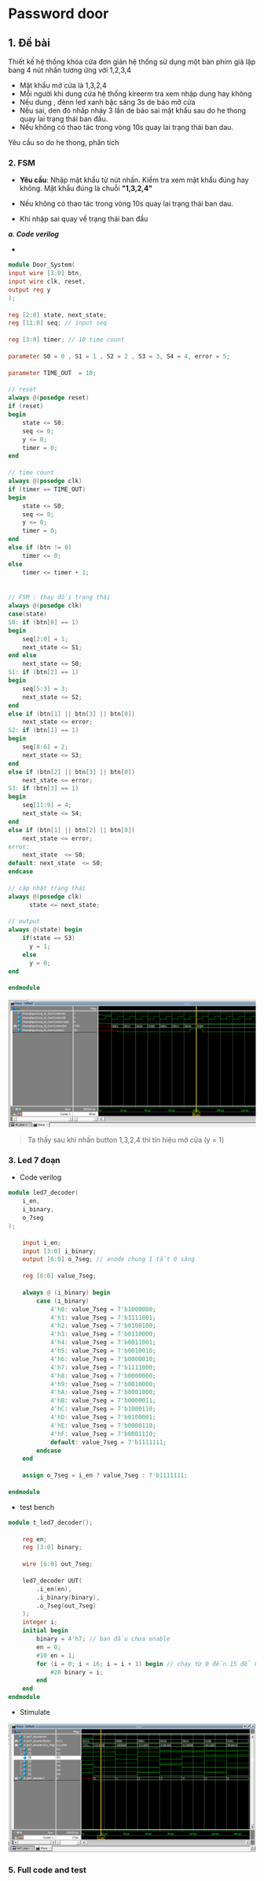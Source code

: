 # Password door

## 1. Đề bài 
Thiết kế hệ thống khóa cửa đơn giản hệ thống sử dụng một bàn phím giả lập bang 4 nút nhấn tương ứng với 1,2,3,4

- Mật khẩu mở cửa là 1,3,2,4
- Mỗi người khi dung cửa hệ thống kireerm tra xem nhập dung hay không 
- Nếu dung , đènn led xanh bậc sáng 3s de báo mở cửa
- Nếu sai, den đỏ nhấp nháy 3 lần de báo sai mật khẩu sau do he thong quay lai trạng thái ban đầu.
- Nếu không có thao tác trong vòng 10s quay lai trạng thái ban dau. 

Yêu cầu so do he thong, phân tích 

### 2. FSM 
- **Yêu cầu**: Nhập mật khẩu từ nút nhấn. Kiểm tra xem mật khẩu đúng hay không. Mật khẩu đúng là chuỗi **"1,3,2,4"**

- Nếu không có thao tác trong vòng 10s quay lai trạng thái ban dau.
- Khi nhập sai quay về trạng thái ban đầu 

***a. Code verilog***

- 
```v
module Door_System(
input wire [3:0] btn,
input wire clk, reset,
output reg y
);

reg [2:0] state, next_state; 
reg [11:0] seq; // input seq 

reg [3:0] timer; // 10 time count 

parameter S0 = 0 , S1 = 1 , S2 = 2 , S3 = 3, S4 = 4, error = 5;

parameter TIME_OUT  = 10;

// reset 
always @(posedge reset)
if (reset) 
begin 
	state <= S0;
	seq <= 0; 
	y <= 0;
	timer = 0;
end

// time count
always @(posedge clk)
if (timer == TIME_OUT) 
begin 
	state <= S0;
	seq <= 0; 
	y <= 0;
	timer = 0;
end
else if (btn != 0) 
	timer <= 0;
else 
	timer <= timer + 1;

    
// FSM : thay đổi trạng thái 
always @(posedge clk) 
case(state)
S0: if (btn[0] == 1) 
begin 
	seq[2:0] = 1;
	next_state <= S1;
end else 
	next_state <= S0;
S1: if (btn[2] == 1)
begin 
	seq[5:3] = 3;
	next_state <= S2;
end
else if (btn[1] || btn[3] || btn[0])  
	next_state <= error;
S2: if (btn[1] == 1) 
begin 
	seq[8:6] = 2;
	next_state <= S3;
end
else if (btn[2] || btn[3] || btn[0])  
	next_state <= error;
S3: if (btn[3] == 1) 
begin 
	seq[11:9] = 4;
	next_state <= S4; 
end
else if (btn[1] || btn[2] || btn[0])  
	next_state <= error;
error:
	next_state  <= S0;
default: next_state  <= S0; 
endcase

// cập nhật trạng thái
always @(posedge clk) 
      state <= next_state;

// output
always @(state) begin
    if(state == S3)
      y = 1;
    else
      y = 0;
end

endmodule 
```
![alt text](img/password.png)

> Ta thấy sau khi nhấn button 1,3,2,4 thì tín hiệu mở cửa (y = 1)

### 3. Led 7 đoạn 

- Code verilog 

```v
module led7_decoder(
    i_en,
    i_binary,
    o_7seg
);

    input i_en;
    input [3:0] i_binary;
    output [6:0] o_7seg; // anode chung 1 tắt 0 sáng 

    reg [6:0] value_7seg;

    always @ (i_binary) begin
        case (i_binary)
            4'h0: value_7seg = 7'b1000000;
            4'h1: value_7seg = 7'b1111001;
            4'h2: value_7seg = 7'b0100100;
            4'h3: value_7seg = 7'b0110000;
            4'h4: value_7seg = 7'b0011001;
            4'h5: value_7seg = 7'b0010010;
            4'h6: value_7seg = 7'b0000010;
            4'h7: value_7seg = 7'b1111000;
            4'h8: value_7seg = 7'b0000000;
            4'h9: value_7seg = 7'b0010000;
            4'hA: value_7seg = 7'b0001000;
            4'hB: value_7seg = 7'b0000011;
            4'hC: value_7seg = 7'b1000110;
            4'hD: value_7seg = 7'b0100001;
            4'hE: value_7seg = 7'b0000110;
            4'hF: value_7seg = 7'b0001110;
            default: value_7seg = 7'b1111111;
        endcase
    end

    assign o_7seg = i_en ? value_7seg : 7'b1111111;

endmodule
```
- test bench

```v
module t_led7_decoder();

    reg en;
    reg [3:0] binary;

    wire [6:0] out_7seg;

    led7_decoder UUT(
        .i_en(en),
        .i_binary(binary),
        .o_7seg(out_7seg)
    );
    integer i;
    initial begin
        binary = 4'h7; // ban đầu chưa enable
        en = 0;
        #10 en = 1;
        for (i = 0; i < 16; i = i + 1) begin // chạy từ 0 đến 15 để kiểm tra
            #20 binary = i;
        end
    end
endmodule

```

- Stimulate 

![alt text](img/led7.png)


### 5. Full code  and test